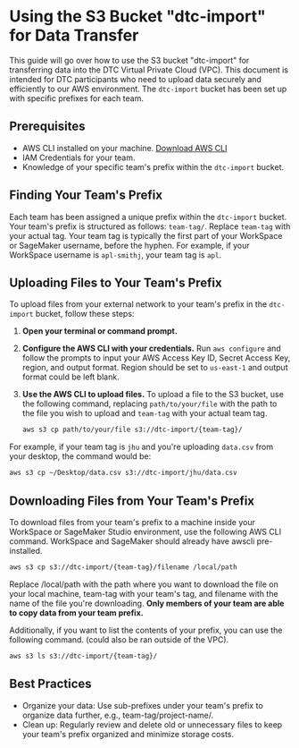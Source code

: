 # Using the S3 Bucket "dtc-import" for Data Transfer

This guide will go over how to use the S3 bucket "dtc-import" for transferring data into the DTC Virtual Private Cloud (VPC). This document is intended for DTC participants who need to upload data securely and efficiently to our AWS environment. The `dtc-import` bucket has been set up with specific prefixes for each team. 

## Prerequisites

- AWS CLI installed on your machine. [Download AWS CLI](https://aws.amazon.com/cli/)
- IAM Credentials for your team.
- Knowledge of your specific team's prefix within the `dtc-import` bucket.

## Finding Your Team's Prefix

Each team has been assigned a unique prefix within the `dtc-import` bucket. Your team's prefix is structured as follows: `team-tag/`. Replace `team-tag` with your actual tag. Your team tag is typically the first part of your WorkSpace or SageMaker username, before the hyphen. For example, if your WorkSpace username is `apl-smithj`, your team tag is `apl`.   

## Uploading Files to Your Team's Prefix

To upload files from your external network to your team's prefix in the `dtc-import` bucket, follow these steps:

1. **Open your terminal or command prompt.**

2. **Configure the AWS CLI with your credentials.**
   Run `aws configure` and follow the prompts to input your AWS Access Key ID, Secret Access Key, region, and output format. Region should be set to `us-east-1` and output format could be left blank.

3. **Use the AWS CLI to upload files.**
   To upload a file to the S3 bucket, use the following command, replacing `path/to/your/file` with the path to the file you wish to upload and `team-tag` with your actual team tag.

    ```bash
    aws s3 cp path/to/your/file s3://dtc-import/{team-tag}/
    ```

For example, if your team tag is `jhu` and you're uploading `data.csv` from your desktop, the command would be:

```bash
aws s3 cp ~/Desktop/data.csv s3://dtc-import/jhu/data.csv 
```

## Downloading Files from Your Team's Prefix
To download files from your team's prefix to a machine inside your WorkSpace or SageMaker Studio environment, use the following AWS CLI command. WorkSpace and SageMaker should already have awscli pre-installed. 

```bash
aws s3 cp s3://dtc-import/{team-tag}/filename /local/path 
```

Replace /local/path with the path where you want to download the file on your local machine, team-tag with your team's tag, and filename with the name of the file you're downloading. **Only members of your team are able to copy data from your team prefix.** 

Additionally, if you want to list the contents of your prefix, you can use the following command. (could also be ran outside of the VPC). 

```bash
aws s3 ls s3://dtc-import/{team-tag}/
```

## Best Practices
- Organize your data: Use sub-prefixes under your team's prefix to organize data further, e.g., team-tag/project-name/.
- Clean up: Regularly review and delete old or unnecessary files to keep your team's prefix organized and minimize storage costs.
